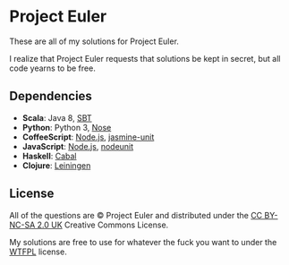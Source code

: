 # Project Euler

These are all of my solutions for Project Euler.

I realize that Project Euler requests that solutions be kept in secret, but all code yearns to be free.

## Dependencies

* **Scala**:
  Java 8,
  [SBT](http://www.scala-sbt.org/)
* **Python**:
  Python 3,
  [Nose](https://github.com/nose-devs/nose)
* **CoffeeScript**:
  [Node.js](http://nodejs.org/),
  [jasmine-unit](https://github.com/mhevery/jasmine-node)
* **JavaScript**:
  [Node.js](http://nodejs.org/),
  [nodeunit](https://github.com/caolan/nodeunit)
* **Haskell**:
  [Cabal](http://www.haskell.org/cabal/)
* **Clojure**:
  [Leiningen](http://leiningen.org/)

## License

All of the questions are © Project Euler and distributed under the
[CC BY-NC-SA 2.0 UK](https://creativecommons.org/licenses/by-nc-sa/2.0/uk/)
Creative Commons License.

My solutions are free to use for whatever the fuck you want to under the
[WTFPL](http://www.wtfpl.net/txt/copying/) license.

